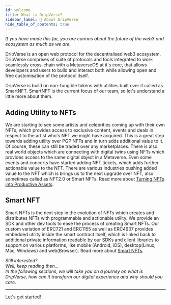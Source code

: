 ```yaml
---
id: welcome
title: What is DripVerse?
sidebar_label: 🔎 About DripVerse
hide_table_of_contents: true
---
```


_If you have made this far, you are curious about the future of the web3 and ecosystem as much as we are._

DripVerse is an open web protocol for the decentralised web3 ecosystem. DripVerse comprises of suite of protocols and tools integrated to work seamlessly cross-chain with a MetaverseOS at it's core, that allows developers and users to build and interact both while allowing open and free customisation of the protocol itself.

DripVerse is build on non-fungible tokens with utilities built over it called as SmartNFT. SmartNFT is the current focus of our team, so let's understand a little more about them.

## Adding Utility to NFTs
We are starting to see some artists and celebrities coming up with their own NFTs, which provides access to exclusive content, events and deals in respect to the artist who's NFT we might have acquired. This is a great step towards adding utility over PGP NFTs and in turn adds additional value to it. Of course, these can still be traded over any marketplaces. There is also real world objects which are connecting with digital twins using NFTs which provides access to the same digital object in a Metaverse. Even some events and concerts have started adding NFT tickets, which adds further actionable value to the NFT. There are various industries pushing added value to the NFT which is brings us to the next upgrade over NFT, also sometimes called as NFT2.0 or Smart NFTs. Read more about [Turning NFTs into Productive Assets](https://blog.dripverse.org/turning-nfts-into-productive-assets-2/).

## Smart NFT
Smart NFTs is the next step in the evolution of NFTs which creates and distributes NFTs with programmable and actionable utility.
We provide an SDK and other dev tools to ease the process of creating Smart NFTs. Our custom variation of ERC721 and ERC1155 as well as ERC4907 provides embedded utility inside the smart contract itself, which is linked back to additional private information readable by our SDKs and client libraries to support on various platforms, like mobile (Android, iOS), desktop(Linux, Mac, Windows) and web(Browser). Read more about [Smart NFTs](https://blog.dripverse.org/introducing-smart-nfts/).


_Still interested?_ <br />
_Well, keep reading then..._ <br />
_In the following sections, we will take you on a journey on what is DripVerse, how can it transform our digital experience and why should you care._

---

Let's get started!
